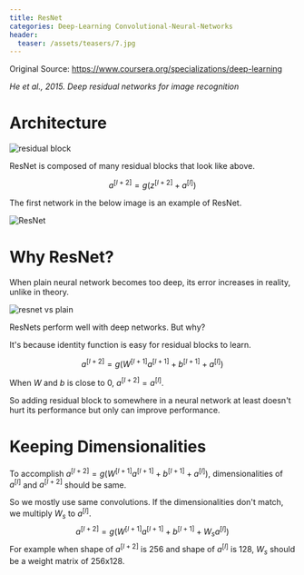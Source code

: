 ```yaml
---
title: ResNet
categories: Deep-Learning Convolutional-Neural-Networks
header:
  teaser: /assets/teasers/7.jpg
---
```




Original Source: https://www.coursera.org/specializations/deep-learning



*He et al., 2015. Deep residual networks for image recognition*

# Architecture

![residual block](https://lh3.googleusercontent.com/gEhIHAGBWEVK_WJ2xdDItxUzKlZhJLHHUnwMgc5EyBG8N3GKG_ZiIN7ZzciMp6xxFdL1KKbYPvn4uUizuL7hNU4SJk-dzVJBAGgSAfPvaVfGrmovuXMn_FhJL1vGrJf25vBlZRbkWg=w2400)

ResNet is composed of many residual blocks that look like above.

$$
a^{[l+2]} = g(z^{[l+2]} + a^{[l]})
$$

The first network in the below image is an example of ResNet.

![ResNet](https://lh3.googleusercontent.com/kyy5XksBNE6okiU9Wk4UcBHBcRAkIBc3lObWMxUmTxNYk6oecO2fUL9TYpU6tk-1n5H12AWCwn2FTxq10oJbI0wg0gmDoBLJ9PnT9P23FJ7SLBPnJy__P7XM5ECz2Zz7D1vOUY3E_g=w2400)

# Why ResNet?

When plain neural network becomes too deep, its error increases in reality, unlike in theory.

![resnet vs plain](https://lh3.googleusercontent.com/sDJ9qJPeMMcIcX7GR--10_0MwyDOyjIlXq50AGj67VezMJQ2-3TeN7fhy3GVbh-XCLgusuSh5-ge-mjEKSK8luTq8qwr7YFi-Ru5ea0lWxt_nJUsD4ViTJYTMzDm4_1agZlvFejC8Q=w2400)

ResNets perform well with deep networks. But why?

It's because identity function is easy for residual blocks to learn.

$$
a^{[l+2]} = g(W^{[l+1]}a^{[l+1]} + b^{[l+1]} + a^{[l]})
$$

When $W$ and $b$ is close to 0, $a^{[l+2]}=a^{[l]}$.

So adding residual block to somewhere in a neural network at least doesn't hurt its performance but only can improve performance.

# Keeping Dimensionalities

To accomplish $a^{[l+2]} = g(W^{[l+1]}a^{[l+1]} + b^{[l+1]} + a^{[l]})$, dimensionalities of $a^{[l]}$ and $a^{[l+2]}$ should be same.

So we mostly use same convolutions. If the dimensionalities don't match, we multiply $W_s$ to $a^{[l]}$.
$$
a^{[l+2]} = g(W^{[l+1]}a^{[l+1]} + b^{[l+1]} + W_sa^{[l]})
$$
For example when shape of $a^{[l+2]}$ is 256 and shape of $a^{[l]}$ is 128, $W_s$ should be a weight matrix of 256x128.
